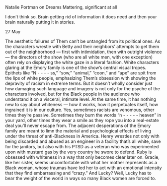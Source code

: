 Natalie Portman on Dreams Mattering, significant at all

I don't think so. Brain getting rid of information it does need and then your brain naturally putting it in stories.

27 May


The aesthetic failures of Them can’t be untangled from its political ones. As the characters wrestle with Betty and their neighbors’ attempts to get them out of the neighborhood — first with intimidation, then with outright violence — the directors of the show (who are all white men, with one exception) often rely on displaying the white gaze in a literal fashion. White characters glaring at the Emory family is one of the show’s central visual tropes. Epithets like “N - - - - ss,” “sow,” “animal,” “coon,” and “ape” are spit from the lips of white people, emphasizing Them’s obsession with showing the depravity of racism in extreme terms. But it doesn’t wholly consider just how damaging such language and imagery is not only for the psyche of the characters involved, but for the Black people in the audience who understand it on a visceral, intimate level. At the same time, it has nothing new to say about whiteness — how it works, how it perpetuates itself, how ingrained it is in our culture. Yes, sometimes racists are venomous, other times they’re passive. Sometimes they burn the words “n - - - - - heaven” in your yard, other times they wear a smile as they rope you into a real-estate deal you’ll never escape from. The adjacent desperations of the Emory family are meant to limn the material and psychological effects of living under the threat of anti-Blackness in America. Henry wrestles not only with being discarded and abused as an engineer in a facility that’s all white, save for the janitors, but also with his PTSD as a veteran who was experimented upon with mustard gas by the very country he swore to defend. Ruby is obsessed with whiteness in a way that only becomes clear later on. Gracie, like her sister, seems uncomfortable with what her mother represents as a Black woman, whose traumas have led her to act with an emotional intensity that they find embarrassing and “crazy.” And Lucky? Well, Lucky has to bear the weight of the world in ways so many Black women are forced to.